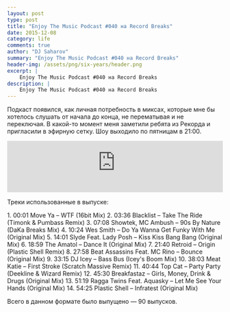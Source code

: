 ```yaml
---
layout: post
type: post
title: "Enjoy The Music Podcast #040 на Record Breaks"
date: 2015-12-08
category: life
comments: true
author: "DJ Saharov"
summary: "Enjoy The Music Podcast #040 на Record Breaks"
header-img: /assets/png/six-years/header.png
excerpt: |
    Enjoy The Music Podcast #040 на Record Breaks
description: |
    Enjoy The Music Podcast #040 на Record Breaks
---
```


<p>
<span class="firstcharacter">П</span>одкаст появился, как личная потребность в миксах, которые мне бы хотелось слушать от начала до конца, не перематывая и не переключая. В какой-то момент меня заметили ребята из Рекорда и пригласили в эфирную сетку. Шоу выходило по пятницам в 21:00.
</p>

<iframe width="100%" height="120" src="https://player-widget.mixcloud.com/widget/iframe/?hide_cover=1&feed=%2Fdjsaharovofficial%2Fenjoy-the-music-podcast-040%2F" frameborder="0" allow="encrypted-media; fullscreen; autoplay; idle-detection; speaker-selection; web-share;" ></iframe>

<p>Треки использованные в выпуске:</p>
1. 00:01 Move Ya – WTF (16bit Mix)
2. 03:36 Blacklist – Take The Ride (Timonk & Pumbass Remix)
3. 07:08 Showtek, MC Ambush – 90s By Nature (DaKa Breaks Mix)
4. 10:24 Wes Smith – Do Ya Wanna Get Funky With Me (Original Mix)
5. 14:01 Slyde Feat. Lady Posh – Kiss Kiss Bang Bang (Original Mix)
6. 18:59 The Amatol – Dance It (Original Mix)
7. 21:40 Retroid – Origin (Plastic Shell Remix)
8. 27:58 Beat Assassins Feat. MC Rino – Bounce (Original Mix)
9. 33:15 DJ Icey – Bass Bus (Icey's Boom Mix)
10. 38:03 Meat Katie – First Stroke (Scratch Massive Remix)
11. 40:44 Top Cat – Party Party (Deekline & Wizard Remix)
12. 45:30 Breakfastaz – Girls, Money, Drink & Drugs (Original Mix)
13. 51:19 Ragga Twins Feat. Aquasky – Let Me See Your Hands (Original Mix)
14. 54:25 Plastic Shell – Infratest (Original Mix)

<p>Всего в данном формате было выпущено &mdash; 90 выпусков.</p>
